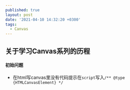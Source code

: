 ```yaml
---
published: true
layout: post
date: '2021-04-10 14:32:20 +0300'
tags:
  - Canvas
---
```

## 关于学习Canvas系列的历程


#### 初始问题

- 在html写canvas里没有代码提示在`script`写入`/** @type {HTMLCanvasElement} */ `
